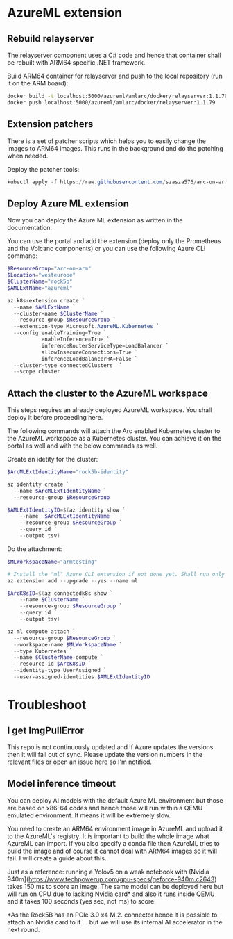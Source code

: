 # AzureML extension

## Rebuild relayserver
The relayserver component uses a C# code and hence that container shall be rebuilt with ARM64 specific .NET framework.

Build ARM64 container for relayserver and push to the local repository (run it on the ARM board):
```bash
docker build -t localhost:5000/azureml/amlarc/docker/relayserver:1.1.79 https://github.com/szasza576/arc-on-arm.git#main:azureml/relayserver
docker push localhost:5000/azureml/amlarc/docker/relayserver:1.1.79
```

## Extension patchers
There is a set of patcher scripts which helps you to easily change the images to ARM64 images. This runs in the background and do the patching when needed.

Deploy the patcher tools:
```powershell
kubectl apply -f https://raw.githubusercontent.com/szasza576/arc-on-arm/main/azureml/aml-patcher/aml-patcher.yaml
```

## Deploy Azure ML extension
Now you can deploy the Azure ML extension as written in the documentation.

You can use the portal and add the extension (deploy only the Prometheus and the Volcano components) or you can use the following Azure CLI command:
```powershell
$ResourceGroup="arc-on-arm"
$Location="westeurope"
$ClusterName="rock5b"
$AMLExtName="azureml"

az k8s-extension create `
  --name $AMLExtName `
  --cluster-name $ClusterName `
  --resource-group $ResourceGroup `
  --extension-type Microsoft.AzureML.Kubernetes `
  --config enableTraining=True `
           enableInference=True `
           inferenceRouterServiceType=LoadBalancer `
           allowInsecureConnections=True `
           inferenceLoadBalancerHA=False `
  --cluster-type connectedClusters  `
  --scope cluster
```

## Attach the cluster to the AzureML workspace
This steps requires an already deployed AzureML workspace. You shall deploy it before proceeding here.

The following commands will attach the Arc enabled Kubernetes cluster to the AzureML workspace as a Kubernetes cluster. You can achieve it on the portal as well and with the below commands as well.

Create an idetity for the cluster:
```powershell
$ArcMLExtIdentityName="rock5b-identity"

az identity create `
  --name $ArcMLExtIdentityName `
  --resource-group $ResourceGroup

$AMLExtIdentityID=$(az identity show `
    --name  $ArcMLExtIdentityName `
    --resource-group $ResourceGroup `
    --query id `
    --output tsv)
```
Do the attachment:
```powershell
$MLWorkspaceName="armtesting"

# Install the "ml" Azure CLI extension if not done yet. Shall run only once.
az extension add --upgrade --yes --name ml

$ArcK8sID=$(az connectedk8s show `
    --name $ClusterName `
    --resource-group $ResourceGroup `
    --query id `
    --output tsv)

az ml compute attach `
  --resource-group $ResourceGroup `
  --workspace-name $MLWorkspaceName `
  --type Kubernetes `
  --name $ClusterName-compute `
  --resource-id $ArcK8sID `
  --identity-type UserAssigned `
  --user-assigned-identities $AMLExtIdentityID
```

# Troubleshoot
## I get ImgPullError
This repo is not continuously updated and if Azure updates the versions then it will fall out of sync. Please update the version numbers in the relevant files or open an issue here so I'm notified.
## Model inference timeout
You can deploy AI models with the default Azure ML environment but those are based on x86-64 codes and hence those will run within a QEMU emulated environment. It means it will be extremely slow.

You need to create an ARM64 environment image in AzureML and upload it to the AzureML's registry. It is important to build the whole image what AzureML can import. If you also specify a conda file then AzureML tries to build the image and of course it cannot deal with ARM64 images so it will fail. I will create a guide about this.

Just as a reference: running a Yolov5 on a weak notebook with (Nvidia 940m](https://www.techpowerup.com/gpu-specs/geforce-940m.c2643) takes 150 ms to score an image. The same model can be deployed here but will run on CPU due to lacking Nvidia card* and also it runs inside QEMU and it takes 100 seconds (yes sec, not ms) to score.

*As the Rock5B has an PCIe 3.0 x4 M.2. connector hence it is possible to attach an Nvidia card to it ... but we will use its internal AI accelerator in the next round.
